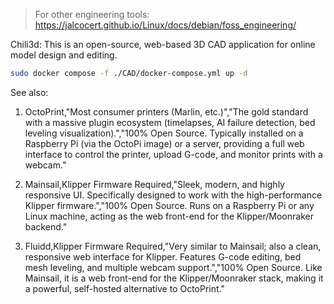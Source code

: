 
> For other engineering tools: https://jalcocert.github.io/Linux/docs/debian/foss_engineering/

Chili3d: This is an open-source, web-based 3D CAD application for online model design and editing.

```sh
sudo docker compose -f ./CAD/docker-compose.yml up -d
```

See also:

1. OctoPrint,"Most consumer printers (Marlin, etc.)","The gold standard with a massive plugin ecosystem (timelapses, AI failure detection, bed leveling visualization).","100% Open Source. Typically installed on a Raspberry Pi (via the OctoPi image) or a server, providing a full web interface to control the printer, upload G-code, and monitor prints with a webcam."

2. Mainsail,Klipper Firmware Required,"Sleek, modern, and highly responsive UI. Specifically designed to work with the high-performance Klipper firmware.","100% Open Source. Runs on a Raspberry Pi or any Linux machine, acting as the web front-end for the Klipper/Moonraker backend."

3. Fluidd,Klipper Firmware Required,"Very similar to Mainsail; also a clean, responsive web interface for Klipper. Features G-code editing, bed mesh leveling, and multiple webcam support.","100% Open Source. Like Mainsail, it is a web front-end for the Klipper/Moonraker stack, making it a powerful, self-hosted alternative to OctoPrint."
